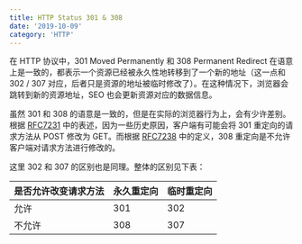 ```yaml
---
title: HTTP Status 301 & 308
date: '2019-10-09'
category: 'HTTP'
---
```


在 HTTP 协议中，301 Moved Permanently 和 308 Permanent Redirect 在语意上是一致的，都表示一个资源已经被永久性地转移到了一个新的地址（这一点和 302 / 307 对应，后者只是资源的地址被临时修改了）。在这种情况下，浏览器会跳转到新的资源地址，SEO 也会更新资源对应的数据信息。

虽然 301 和 308 的语意是一致的，但是在实际的浏览器行为上，会有少许差别。根据 [RFC7231](https://tools.ietf.org/html/rfc7231#section-6.4.2) 中的表述，因为一些历史原因，客户端有可能会将 301 重定向的请求方法从 POST 修改为 GET。而根据 [RFC7238](https://tools.ietf.org/html/rfc7538#section-3) 中的定义，308 重定向是不允许客户端对请求方法进行修改的。

这里 302 和 307 的区别也是同理。整体的区别见下表：

| 是否允许改变请求方法 | 永久重定向 | 临时重定向 |
| -- | -- | -- |
| 允许 | 301 | 302 |
| 不允许 | 308 | 307 |
